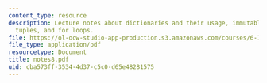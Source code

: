 ```yaml
---
content_type: resource
description: Lecture notes about dictionaries and their usage, immutable objects,
  tuples, and for loops.
file: https://ol-ocw-studio-app-production.s3.amazonaws.com/courses/6-189-a-gentle-introduction-to-programming-using-python-january-iap-2008/cba573ff35344d37c5c0d65e48281575_notes8.pdf
file_type: application/pdf
resourcetype: Document
title: notes8.pdf
uid: cba573ff-3534-4d37-c5c0-d65e48281575
---
```

